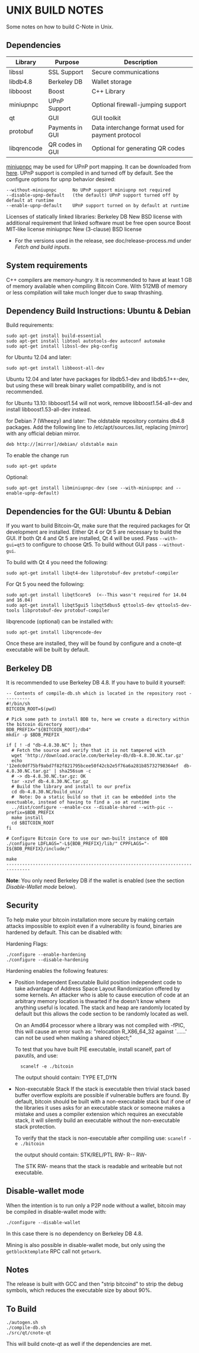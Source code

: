 UNIX BUILD NOTES
====================
Some notes on how to build C-Note in Unix. 


Dependencies
---------------------

 Library     | Purpose          | Description
 ------------|------------------|----------------------
 libssl      | SSL Support      | Secure communications
 libdb4.8    | Berkeley DB      | Wallet storage
 libboost    | Boost            | C++ Library
 miniupnpc   | UPnP Support     | Optional firewall-jumping support
 qt          | GUI              | GUI toolkit
 protobuf    | Payments in GUI  | Data interchange format used for payment protocol
 libqrencode | QR codes in GUI  | Optional for generating QR codes

[miniupnpc](http://miniupnp.free.fr/) may be used for UPnP port mapping.  It can be downloaded from [here](
http://miniupnp.tuxfamily.org/files/).  UPnP support is compiled in and
turned off by default.  See the configure options for upnp behavior desired:

	--without-miniupnpc      No UPnP support miniupnp not required
	--disable-upnp-default   (the default) UPnP support turned off by default at runtime
	--enable-upnp-default    UPnP support turned on by default at runtime

Licenses of statically linked libraries:
 Berkeley DB   New BSD license with additional requirement that linked software must be free open source
 Boost         MIT-like license
 miniupnpc     New (3-clause) BSD license

- For the versions used in the release, see doc/release-process.md under *Fetch and build inputs*.


System requirements
--------------------

C++ compilers are memory-hungry. It is recommended to have at least 1 GB of
memory available when compiling Bitcoin Core. With 512MB of memory or less
compilation will take much longer due to swap thrashing.


Dependency Build Instructions: Ubuntu & Debian
----------------------------------------------
Build requirements:

	sudo apt-get install build-essential
	sudo apt-get install libtool autotools-dev autoconf automake
	sudo apt-get install libssl-dev pkg-config

for Ubuntu 12.04 and later:

	sudo apt-get install libboost-all-dev

 Ubuntu 12.04 and later have packages for libdb5.1-dev and libdb5.1++-dev,
 but using these will break binary wallet compatibility, and is not recommended.

for Ubuntu 13.10:
	libboost1.54 will not work,
	remove libboost1.54-all-dev and install libboost1.53-all-dev instead.

for Debian 7 (Wheezy) and later:
 The oldstable repository contains db4.8 packages.
 Add the following line to /etc/apt/sources.list,
 replacing [mirror] with any official debian mirror.

	deb http://[mirror]/debian/ oldstable main

To enable the change run

	sudo apt-get update

Optional:

	sudo apt-get install libminiupnpc-dev (see --with-miniupnpc and --enable-upnp-default)

	
Dependencies for the GUI: Ubuntu & Debian
-----------------------------------------

If you want to build Bitcoin-Qt, make sure that the required packages for Qt development
are installed. Either Qt 4 or Qt 5 are necessary to build the GUI.
If both Qt 4 and Qt 5 are installed, Qt 4 will be used. Pass `--with-gui=qt5` to configure to choose Qt5.
To build without GUI pass `--without-gui`.

To build with Qt 4 you need the following:

    sudo apt-get install libqt4-dev libprotobuf-dev protobuf-compiler

For Qt 5 you need the following:

 	sudo apt-get install libqt5core5  (<--This wasn't required for 14.04 and 16.04)
	sudo apt-get install libqt5gui5 libqt5dbus5 qttools5-dev qttools5-dev-tools libprotobuf-dev protobuf-compiler

libqrencode (optional) can be installed with:

    sudo apt-get install libqrencode-dev

Once these are installed, they will be found by configure and a cnote-qt executable will be
built by default.


Berkeley DB
-----------
It is recommended to use Berkeley DB 4.8. If you have to build it yourself:

	-- Contents of compile-db.sh which is located in the repository root ---------- 
	#!/bin/sh
	BITCOIN_ROOT=$(pwd)

	# Pick some path to install BDB to, here we create a directory within the bitcoin directory
	BDB_PREFIX="${BITCOIN_ROOT}/db4"
	mkdir -p $BDB_PREFIX

	if [ ! -d "db-4.8.30.NC" ]; then
	  # Fetch the source and verify that it is not tampered with
	  wget 'http://download.oracle.com/berkeley-db/db-4.8.30.NC.tar.gz'
	  echo '12edc0df75bf9abd7f82f821795bcee50f42cb2e5f76a6a281b85732798364ef  db-4.8.30.NC.tar.gz' | sha256sum -c
	  # -> db-4.8.30.NC.tar.gz: OK
	  tar -xzvf db-4.8.30.NC.tar.gz
	  # Build the library and install to our prefix
	  cd db-4.8.30.NC/build_unix/
	  #  Note: Do a static build so that it can be embedded into the exectuable, instead of having to find a .so at runtime
	  ../dist/configure --enable-cxx --disable-shared --with-pic --prefix=$BDB_PREFIX
	  make install
	  cd $BITCOIN_ROOT
	fi
	
	# Configure Bitcoin Core to use our own-built instance of BDB
	./configure LDFLAGS="-L${BDB_PREFIX}/lib/" CPPFLAGS="-I${BDB_PREFIX}/include/"

	make
	-------------------------------------------------------------------------------


**Note**: You only need Berkeley DB if the wallet is enabled (see the section *Disable-Wallet mode* below).


Security
--------
To help make your bitcoin installation more secure by making certain attacks impossible to
exploit even if a vulnerability is found, binaries are hardened by default.
This can be disabled with:

Hardening Flags:

	./configure --enable-hardening
	./configure --disable-hardening

Hardening enables the following features:

* Position Independent Executable
    Build position independent code to take advantage of Address Space Layout Randomization
    offered by some kernels. An attacker who is able to cause execution of code at an arbitrary
    memory location is thwarted if he doesn't know where anything useful is located.
    The stack and heap are randomly located by default but this allows the code section to be
    randomly located as well.

    On an Amd64 processor where a library was not compiled with -fPIC, this will cause an error
    such as: "relocation R_X86_64_32 against `......' can not be used when making a shared object;"

    To test that you have built PIE executable, install scanelf, part of paxutils, and use:

    	scanelf -e ./bitcoin

    The output should contain:
     TYPE
    ET_DYN

* Non-executable Stack
    If the stack is executable then trivial stack based buffer overflow exploits are possible if
    vulnerable buffers are found. By default, bitcoin should be built with a non-executable stack
    but if one of the libraries it uses asks for an executable stack or someone makes a mistake
    and uses a compiler extension which requires an executable stack, it will silently build an
    executable without the non-executable stack protection.

    To verify that the stack is non-executable after compiling use:
    `scanelf -e ./bitcoin`

    the output should contain:
	STK/REL/PTL
	RW- R-- RW-

    The STK RW- means that the stack is readable and writeable but not executable.

	
Disable-wallet mode
--------------------
When the intention is to run only a P2P node without a wallet, bitcoin may be compiled in
disable-wallet mode with:

    ./configure --disable-wallet

In this case there is no dependency on Berkeley DB 4.8.

Mining is also possible in disable-wallet mode, but only using the `getblocktemplate` RPC
call not `getwork`.


Notes
-----
The release is built with GCC and then "strip bitcoind" to strip the debug
symbols, which reduces the executable size by about 90%.

To Build
---------------------

	./autogen.sh
	./compile-db.sh
	./src/qt/cnote-qt

This will build cnote-qt as well if the dependencies are met.
